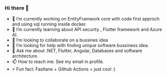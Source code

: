 ### Hi there 👋


- 🔭 I’m currently working on EntityFramwork core with code first approch and using sql running inside docker.
- 🌱 I’m currently learning about API security , Flutter framework and Azure AI.
- 👯 I’m looking to collaborate on a bussines idea
- 🤔 I’m looking for help with finding unique software bussiness idea.
- 💬 Ask me about .NET, Flutter, Angular, Databases and software architecture.
- 📫 How to reach me: See my email in profile.
- ⚡ Fun fact: Fastlane + Github Actions = just cool :)

